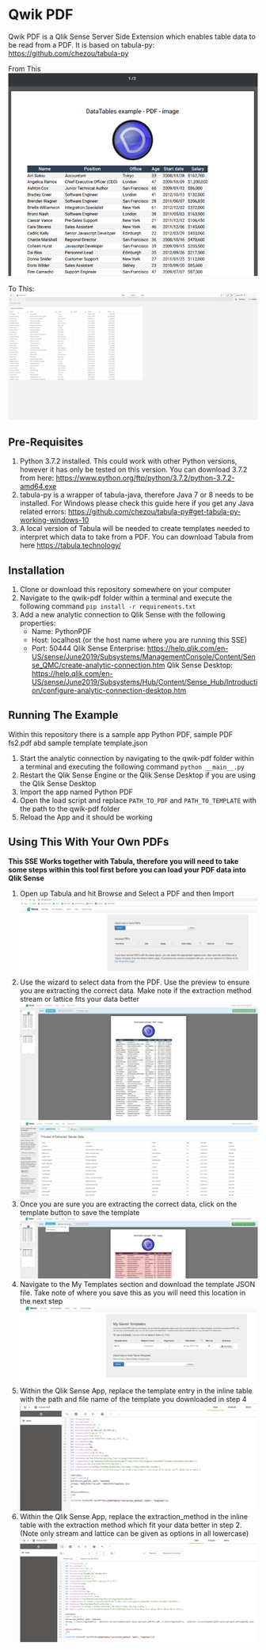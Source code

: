 # Qwik PDF
Qwik PDF is a Qlik Sense Server Side Extension which enables table data to be read from a PDF. It is based on tabula-py: https://github.com/chezou/tabula-py

From This
![intro1](https://raw.githubusercontent.com/rileymd88/data/master/qwik-pdf/qwik-pdf_intro1.PNG)


To This:
![intro2](https://raw.githubusercontent.com/rileymd88/data/master/qwik-pdf/qwik-pdf_intro2.PNG)



## Pre-Requisites 
1. Python 3.7.2 installed. This could work with other Python versions, however it has only be tested on this version. You can download 3.7.2 from here: https://www.python.org/ftp/python/3.7.2/python-3.7.2-amd64.exe
2. tabula-py is a wrapper of tabula-java, therefore Java 7 or 8 needs to be installed. For Windows please check this guide here if you get any Java related errors: https://github.com/chezou/tabula-py#get-tabula-py-working-windows-10
3. A local version of Tabula will be needed to create templates needed to interpret which data to take from a PDF. You can download Tabula from here https://tabula.technology/

## Installation
1. Clone or download this repository somewhere on your computer
2. Navigate to the qwik-pdf folder within a terminal and execute the following command `pip install -r requirements.txt`
3. Add a new analytic connection to Qlik Sense with the following properties: 
    * Name: PythonPDF
    * Host: localhost (or the host name where you are running this SSE)
    * Port: 50444
Qlik Sense Enterprise: https://help.qlik.com/en-US/sense/June2019/Subsystems/ManagementConsole/Content/Sense_QMC/create-analytic-connection.htm 
Qlik Sense Desktop: https://help.qlik.com/en-US/sense/June2019/Subsystems/Hub/Content/Sense_Hub/Introduction/configure-analytic-connection-desktop.htm

## Running The Example
Within this repository there is a sample app Python PDF, sample PDF fs2.pdf abd sample template template.json
1. Start the analytic connection by navigating to the qwik-pdf folder within a terminal and executing the following command `python __main__.py`
2. Restart the Qlik Sense Engine or the Qlik Sense Desktop if you are using the Qlik Sense Desktop
3. Import the app named Python PDF 
4. Open the load script and replace `PATH_TO_PDF` and `PATH_TO_TEMPLATE` with the path to the qwik-pdf folder
5. Reload the App and it should be working

## Using This With Your Own PDFs
**This SSE Works together with Tabula, therefore you will need to take some steps within this tool first before you can load your PDF data into Qlik Sense**
1. Open up Tabula and hit Browse and Select a PDF and then Import
![1](https://raw.githubusercontent.com/rileymd88/data/master/qwik-pdf/qwik-pdf1.PNG)
2. Use the wizard to select data from the PDF. Use the preview to ensure you are extracting the correct data. Make note if the extraction method stream or lattice fits your data better
![2](https://raw.githubusercontent.com/rileymd88/data/master/qwik-pdf/qwik-pdf2.PNG)
![3](https://raw.githubusercontent.com/rileymd88/data/master/qwik-pdf/qwik-pdf3.PNG)
3. Once you are sure you are extracting the correct data, click on the template button to save the template
![4](https://raw.githubusercontent.com/rileymd88/data/master/qwik-pdf/qwik-pdf4.PNG)
4. Navigate to the My Templates section and download the template JSON file. Take note of where you save this as you will need this location in the next step
![5](https://raw.githubusercontent.com/rileymd88/data/master/qwik-pdf/qwik-pdf5.PNG)
5. Within the Qlik Sense App, replace the template entry in the inline table with the path and file name of the template you downloaded in step 4
![6](https://raw.githubusercontent.com/rileymd88/data/master/qwik-pdf/qwik-pdf6.PNG)
6. Within the Qlik Sense App, replace the extraction_method in the inline table with the extraction method which fit your data better in step 2. (Note only stream and lattice can be given as options in all lowercase)
![7](https://raw.githubusercontent.com/rileymd88/data/master/qwik-pdf/qwik-pdf7.PNG)